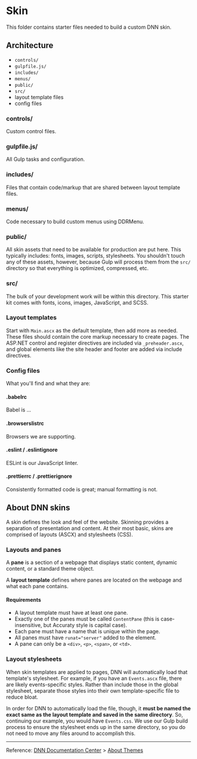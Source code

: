 # Skin

This folder contains starter files needed to build a custom DNN skin.

## Architecture

- `controls/`
- `gulpfile.js/`
- `includes/`
- `menus/`
- `public/`
- `src/`
- layout template files
- config files

### controls/

Custom control files.

### gulpfile.js/

All Gulp tasks and configuration.

### includes/

Files that contain code/markup that are shared between layout template files.

### menus/

Code necessary to build custom menus using DDRMenu.

### public/

All skin assets that need to be available for production are put here. This typically includes: fonts, images, scripts, stylesheets. You shouldn't touch any of these assets, however, because Gulp will process them from the `src/` directory so that everything is optimized, compressed, etc.

### src/

The bulk of your development work will be within this directory. This starter kit comes with fonts, icons, images, JavaScript, and SCSS.

### Layout templates

Start with `Main.ascx` as the default template, then add more as needed. These files should contain the core markup necessary to create pages. The ASP.NET control and register directives are included via `_preheader.ascx`, and global elements like the site header and footer are added via include directives.

### Config files

What you'll find and what they are:

#### .babelrc

Babel is ...

#### .browserslistrc

Browsers we are supporting.

#### .eslint / .eslintignore

ESLint is our JavaScript linter.

#### .prettierrc / .prettierignore

Consistently formatted code is great; manual formatting is not.

## About DNN skins

A skin defines the look and feel of the website. Skinning provides a separation of presentation and content. At their most basic, skins are comprised of layouts (ASCX) and stylesheets (CSS).

### Layouts and panes

A **pane** is a section of a webpage that displays static content, dynamic content, or a standard theme object.

A **layout template** defines where panes are located on the webpage and what each pane contains.

#### Requirements

- A layout template must have at least one pane.
- Exactly one of the panes must be called `ContentPane` (this is case-insensitive, but Accuraty style is capital case).
- Each pane must have a name that is unique within the page.
- All panes must have `runat="server"` added to the element.
- A pane can only be a `<div>`, `<p>`, `<span>`, or `<td>`.

### Layout stylesheets

When skin templates are applied to pages, DNN will automatically load that template's stylesheet. For example, if you have an `Events.ascx` file, there are likely events-specific styles. Rather than include those in the global stylesheet, separate those styles into their own template-specific file to reduce bloat.

In order for DNN to automatically load the file, though, it **must be named the exact same as the layout template and saved in the same directory**. So, continuing our example, you would have `Events.css`. We use our Gulp build process to ensure the stylesheet ends up in the same directory, so you do not need to move any files around to accomplish this.

---

Reference: [DNN Documentation Center](http://www.dnnsoftware.com/docs) > [About Themes](http://www.dnnsoftware.com/docs/designers/about-themes.html)

